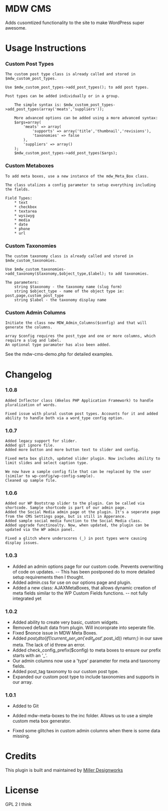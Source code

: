 MDW CMS
===========

Adds cusomtized functionality to the site to make WordPress super awesome.  

Usage Instructions
===========

### Custom Post Types
	The custom post type class is already called and stored in $mdw_custom_post_types.
	
	Use $mdw_custom_post_types->add_post_types(); to add post types.
	
	Post types can be added individually or in a group.
		
		The simple syntax is: $mdw_custom_post_types->add_post_types(array('meats','suppliers'));
		
		More advanced options can be added using a more advanced syntax:
 		$args=array(
 			'meats' => array(
 				'supports' => array('title','thumbnail','revisions'),
 				'taxonomies' => false
 			),
 			'suppliers' => array()
 		);
 		$mdw_custom_post_types->add_post_types($args);

### Custom Metaboxes
	To add meta boxes, use a new instance of the mdw_Meta_Box class.
	
	The class utalizes a config parameter to setup everything including the fields.
	
	Field Types:
		* text
		* checkbox
		* textarea
		* wysiwyg
		* media
		* date
		* phone
		* url

### Custom Taxonomies
	The custom taxonomy class is already called and stored in $mdw_custom_taxonomies.
	
	Use $mdw_custom_taxonomies->add_taxonomy($taxonomy,$object_type,$label); to add taxonomies.
	
	The parameters:
 		string $taxonomy - the taxonomy name (slug form)
 		string $object_type - name of the object type ie: post,page,custom_post_type
 		string $label - the taxonomy display name
 		
### Custom Admin Columns
	Initiate the class new MDW_Admin_Columns($config) and that will generate the columns.
	
	array $config requires the post_type and one or more columns, which require a slug and label. 
	An optional type paramater has also been added.

See the mdw-cms-demo.php for detailed examples.

Changelog
===========

### 1.0.8
	Added Inflector class (Akelos PHP Application Framework) to handle pluralization of words.
	
	Fixed issue with plural custom post types. Accounts for it and added ability to handle both via a word_type config option.

### 1.0.7
	Added legacy support for slider.
	Added git ignore file.
	Added more button and more button text to slider and config.

	Fixed meta box glitch, updated slider plugin. Now includes ability to limit slides and select caption type.

	We now have a sample config file that can be replaced by the user (similar to wp-config/wp-config-sample).
	Cleaned up sample file.

### 1.0.6
	Added our WP Bootstrap slider to the plugin. Can be called via shortcode. Sample shortcode is part of our admin page.
	Added the Social Media admin page ot the plugin. It's a seperate page from the CMS Settings page, but is still in Apperance.
	Added sample social media function to the Social Media class.
	Added upgrade functinoalty. Now, when updated, the plugin can be updated via the WP admin panel.

	Fixed a glitch where underscores (_) in post types were causing display issues.	
	
### 1.0.3
 * Added an admin options page for our custom code. Prevents overwriting of code on updates. -- This has been postponed do to more detailed setup requirements then I thought.
 * Added admin.css for use on our options page and plugin.
 * Added a new class: AJAXMetaBoxes, that allows dynamic creation of meta fields similar to the WP Custom Fields functions. -- not fully integrated yet
  
### 1.0.2
 * Added ability to create very basic, custom widgets.
 * Removed default data from plugin. Will incoroprate into seperate file.
 * Fixed $nonce issue in MDW Meta Boxes.
 * Added $post_id to (if (!current_user_can('edit_post',$post_id)) return;) in our save meta. The lack of id threw an error.
 * Added check_config_prefix($config) to meta boxes to ensure our prefix starts with an '_'.
 * Our admin columns now use a 'type' parameter for meta and taxonomy fields.
 * Added post_tag taxonomy to our custom post type.
 * Expanded our custom post type to include taxonomies and supports in our array.

### 1.0.1
 * Added to Git
 * Added mdw-meta-boxes to the inc folder. Allows us to use a simple custom meta box generator.
 
 * Fixed some glitches in custom admin columns when there is some data missing.

Credits
===========

This plugin is built and maintained by [Miller Designworks](http://millerdesignworks.com "Miller Designworks")

License
===========

GPL 2 I think
